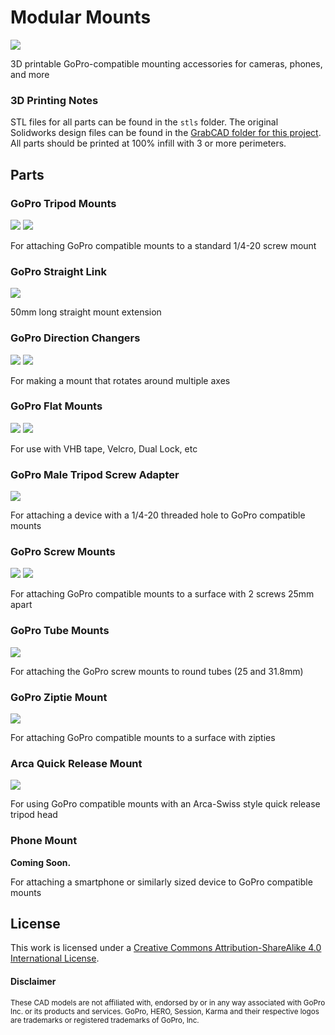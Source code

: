 # Modular Mounts

![](img/modularmount-02.png)

3D printable GoPro-compatible mounting accessories for cameras, phones, and more

### 3D Printing Notes
STL files for all parts can be found in the `stls` folder. The original Solidworks design files can be found in the [GrabCAD folder for this project](https://workbench.grabcad.com/workbench/projects/gcnUv4yWleEZdF-MvPbkRW6ztajOTvjOf2FrRhKy1aaAlx#/space/gcRLR5dOVLxat1oCPV2CXJvUbPfd5Zgm9qYSkP6tpdQevQ). All parts should be printed at 100% infill with 3 or more perimeters.

## Parts

### GoPro Tripod Mounts
![](img/GoProTripodMountHorizontal.PNG)
![](img/GoProTripodMountVertical.PNG)

For attaching GoPro compatible mounts to a standard 1/4-20 screw mount

### GoPro Straight Link
![](img/GoProStraightLink50mm.PNG)

50mm long straight mount extension

### GoPro Direction Changers
![](img/GoProDirectionChangerLink.PNG)
![](img/GoProFlatDirectionChangerLink.PNG)

For making a mount that rotates around multiple axes

### GoPro Flat Mounts
![](img/GoProFlatMountFemale.PNG)
![](img/GoProFlatMountMale.PNG)

For use with VHB tape, Velcro, Dual Lock, etc

### GoPro Male Tripod Screw Adapter
![](img/GoProMaleTripodScrewAdapter.PNG)

For attaching a device with a 1/4-20 threaded hole to GoPro compatible mounts

### GoPro Screw Mounts

![](img/GoProScrewMountFemale.PNG)
![](img/GoProOffsetScrewMountFemale.PNG)

For attaching GoPro compatible mounts to a surface with 2 screws 25mm apart

### GoPro Tube Mounts

![](img/GoProTubeMount.PNG)

For attaching the GoPro screw mounts to round tubes (25 and 31.8mm)

### GoPro Ziptie Mount

![](img/GoProZiptieMountFemale.PNG)

For attaching GoPro compatible mounts to a surface with zipties

### Arca Quick Release Mount

![](img/GoProArcaQuickReleasePlate.PNG)

For using GoPro compatible mounts with an Arca-Swiss style quick release tripod head

### Phone Mount

**Coming Soon.**

For attaching a smartphone or similarly sized device to GoPro compatible mounts

## License
This work is licensed under a [Creative Commons Attribution-ShareAlike 4.0 International License](http://creativecommons.org/licenses/by-sa/4.0/).

#### Disclaimer
<small>These CAD models are not affiliated with, endorsed by or in any way associated with GoPro Inc. or its products and services. GoPro, HERO, Session, Karma and their respective logos are trademarks or registered trademarks of GoPro, Inc.</small>
